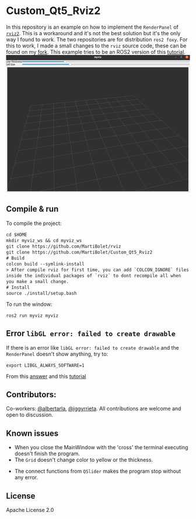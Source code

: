 # Custom_Qt5_Rviz2
In this repository is an example on how to implement the `RenderPanel` of [`rviz2`](https://github.com/ros2/rviz). This is a workaround and it's not the best solution but it's the only way I found to work.
The two repositories are for distribution `ros2 foxy`.
For this to work, I made a small changes to the `rviz` source code, these can be found on my [fork](https://github.com/MartiBolet/rviz).
This example tries to be an ROS2 version of this [tutorial](http://docs.ros.org/en/indigo/api/librviz_tutorial/html/index.html#).
![Screenshot of MyViz working](./img/screenshot.png)

## Compile & run
To compile the project:
```
cd $HOME
mkdir myviz_ws && cd myviz_ws
git clone https://github.com/MartiBolet/rviz
git clone https://github.com/MartiBolet/Custom_Qt5_Rviz2
# Build
colcon build --symlink-install
> After compile rviz for first time, you can add `COLCON_IGNORE` files inside the individual packages of `rviz` to dont recompile all when you make a small change.
# Install
source ./install/setup.bash
```
To run the window:
```
ros2 run myviz myviz
```


## Error `libGL error: failed to create drawable`
If there is an error like `libGL error: failed to create drawable` and the `RenderPanel` doesn't show anything, try to:
```
export LIBGL_ALWAYS_SOFTWARE=1
```
From this [answer](https://answers.ros.org/question/286985/libgl-error-failed-to-create-drawable/) and this [tutorial](http://wiki.ros.org/rviz/Troubleshooting)

## Contributors:
Co-workers: [@albertarla](https://github.com/albertarla), [@iggyrrieta](https://github.com/iggyrrieta).
All contributions are welcome and open to discussion.

## Known issues
* When you close the MainWindow with the 'cross' the terminal executing doesn't finish the program.
* The `Grid` doesn't change color to yellow or the thickness.
+ The connect functions from `QSlider` makes the program stop without any error.

## License
Apache License 2.0
